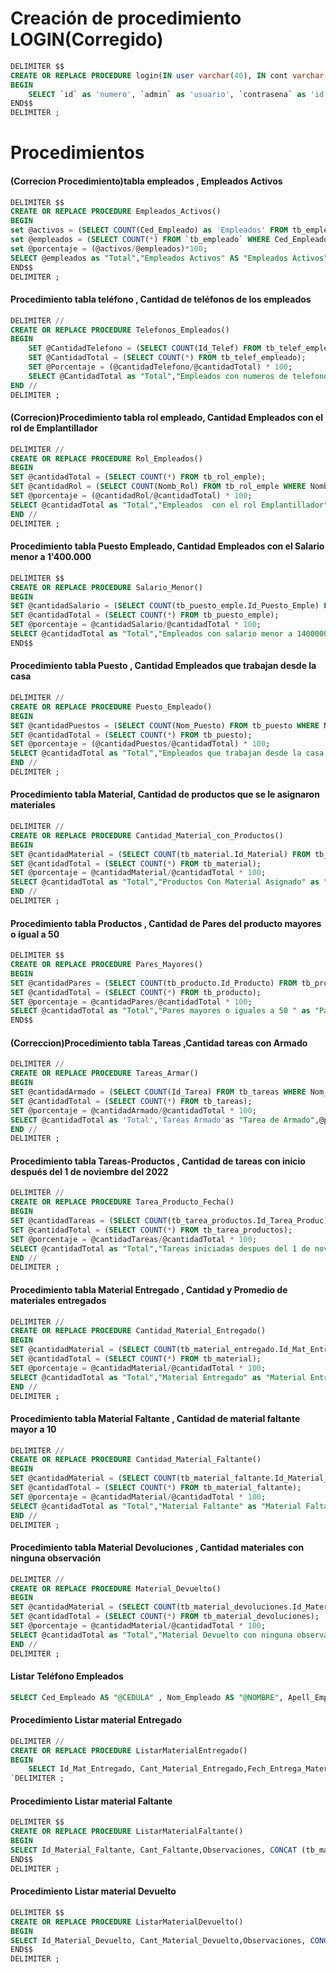 # Creación de procedimiento LOGIN(Corregido)

```sql
DELIMITER $$
CREATE OR REPLACE PROCEDURE login(IN user varchar(40), IN cont varchar(40))
BEGIN
	SELECT `id` as 'numero', `admin` as 'usuario', `contrasena` as 'id' FROM `tb_login` WHERE `admin`= user AND `contraseña`= cont;
END$$
DELIMITER ;
```



# Procedimientos

#### (Correcion Procedimiento)tabla empleados , Empleados Activos 

```sql
DELIMITER $$
CREATE OR REPLACE PROCEDURE Empleados_Activos()
BEGIN
set @activos = (SELECT COUNT(Ced_Empleado) as 'Empleados' FROM tb_empleado WHERE Estado_Empleado= 'Activo');
set @empleados = (SELECT COUNT(*) FROM `tb_empleado` WHERE Ced_Empleado);
set @porcentaje = (@activos/@empleados)*100;
SELECT @empleados as "Total","Empleados Activos" AS "Empleados Activos", @porcentaje AS 'Porcentaje', @activos AS 'Total empleados activos';
END$$
DELIMITER ;

```

#### Procedimiento tabla teléfono , Cantidad de teléfonos de los empleados

```sql
DELIMITER //
CREATE OR REPLACE PROCEDURE Telefonos_Empleados()
BEGIN 
	SET @CantidadTelefono = (SELECT COUNT(Id_Telef) FROM tb_telef_empleado INNER JOIN tb_empleado WHERE Ced_Empleado=tb_telef_empleado.Ced_Empleado_fk);
	SET @CantidadTotal = (SELECT COUNT(*) FROM tb_telef_empleado);
	SET @Porcentaje = (@cantidadTelefono/@cantidadTotal) * 100;  
	SELECT @CantidadTotal as "Total","Empleados con numeros de telefono" as "Telefonos",@porcentaje AS "Porcentaje",@CantidadTelefono as "Telefonos Empleados" ;
END //
DELIMITER ;
```


#### (Correcion)Procedimiento tabla rol empleado, Cantidad Empleados con el rol de Emplantillador

```sql
DELIMITER //
CREATE OR REPLACE PROCEDURE Rol_Empleados()
BEGIN
SET @cantidadTotal = (SELECT COUNT(*) FROM tb_rol_emple);
SET @cantidadRol = (SELECT COUNT(Nomb_Rol) FROM tb_rol_emple WHERE Nomb_Rol LIKE "Emplantillador(a)");
SET @porcentaje = (@cantidadRol/@cantidadTotal) * 100;  
SELECT @cantidadTotal as "Total","Empleados  con el rol Emplantillador" as "empleado",@porcentaje AS "Porcentaje",@cantidadRol as "total";
END //
DELIMITER ;
```

#### Procedimiento tabla Puesto Empleado, Cantidad Empleados con el Salario menor a 1'400.000

```sql
DELIMITER $$
CREATE OR REPLACE PROCEDURE Salario_Menor()
BEGIN 
SET @cantidadSalario = (SELECT COUNT(tb_puesto_emple.Id_Puesto_Emple) FROM tb_puesto_emple WHERE tb_puesto_emple.Salar_Empleado <= 1400000);
SET @cantidadTotal = (SELECT COUNT(*) FROM tb_puesto_emple);
SET @porcentaje = @cantidadSalario/@cantidadTotal * 100;  
SELECT @cantidadTotal as "Total","Empleados con salario menor a 1400000" as "Salarios",@porcentaje AS "Porcentaje",@cantidadSalario"Subtotal";
END$$
```

#### Procedimiento tabla Puesto ,  Cantidad Empleados que trabajan desde la casa

```sql
DELIMITER //
CREATE OR REPLACE PROCEDURE Puesto_Empleado()
BEGIN
SET @cantidadPuestos = (SELECT COUNT(Nom_Puesto) FROM tb_puesto WHERE Nom_Puesto LIKE "Casa Empleado");
SET @cantidadTotal = (SELECT COUNT(*) FROM tb_puesto);
SET @porcentaje = (@cantidadPuestos/@cantidadTotal) * 100;  
SELECT @cantidadTotal as "Total","Empleados que trabajan desde la casa " as "empleado",@porcentaje AS "Porcentaje",@cantidadPuestos as "total";
END //
DELIMITER ;
```

#### Procedimiento tabla Material, Cantidad de productos que se le asignaron materiales

```sql
DELIMITER //
CREATE OR REPLACE PROCEDURE Cantidad_Material_con_Productos()
BEGIN 
SET @cantidadMaterial = (SELECT COUNT(tb_material.Id_Material) FROM tb_material INNER JOIN tb_producto WHERE tb_material.Id_Material =tb_producto.Id_Material_fk);
SET @cantidadTotal = (SELECT COUNT(*) FROM tb_material);
SET @porcentaje = @cantidadMaterial/@cantidadTotal * 100;  
SELECT @cantidadTotal as "Total","Productos Con Material Asignado" as "Productos",@porcentaje AS "Porcentaje",@cantidadMaterial as "Subtotal";
END //
DELIMITER ;
```

#### Procedimiento tabla Productos , Cantidad de Pares del producto mayores o igual  a 50

```sql
DELIMITER $$
CREATE OR REPLACE PROCEDURE Pares_Mayores()
BEGIN 
SET @cantidadPares = (SELECT COUNT(tb_producto.Id_Producto) FROM tb_producto WHERE tb_producto.Pares_Producto >=50);
SET @cantidadTotal = (SELECT COUNT(*) FROM tb_producto);
SET @porcentaje = @cantidadPares/@cantidadTotal * 100;  
SELECT @cantidadTotal as "Total","Pares mayores o iguales a 50 " as "Pares",@porcentaje AS "Porcentaje",@cantidadPares"Subtotal";
END$$
```

#### (Correccion)Procedimiento tabla Tareas ,Cantidad tareas con Armado

```sql
DELIMITER //
CREATE OR REPLACE PROCEDURE Tareas_Armar()
BEGIN
SET @cantidadArmado = (SELECT COUNT(Id_Tarea) FROM tb_tareas WHERE Nom_Tarea = "Armado");
SET @cantidadTotal = (SELECT COUNT(*) FROM tb_tareas); 
SET @porcentaje = @cantidadArmado/@cantidadTotal * 100;                    
SELECT @cantidadTotal as 'Total','Tareas Armado'as "Tarea de Armado",@porcentaje AS 'porcentaje',@cantidadArmado as 'Tareas con Armado';
END //
DELIMITER ;
```

#### Procedimiento tabla Tareas-Productos , Cantidad de tareas con inicio después del 1 de noviembre del 2022

```sql
DELIMITER //
CREATE OR REPLACE PROCEDURE Tarea_Producto_Fecha()
BEGIN 
SET @cantidadTareas = (SELECT COUNT(tb_tarea_productos.Id_Tarea_Produc) FROM tb_tarea_productos WHERE tb_tarea_productos.Fecha_Inicio_Tarea >= '2022-11-01');
SET @cantidadTotal = (SELECT COUNT(*) FROM tb_tarea_productos);
SET @porcentaje = @cantidadTareas/@cantidadTotal * 100;  
SELECT @cantidadTotal as "Total","Tareas iniciadas despues del 1 de noviembre" as "Tareas-Productos",@porcentaje AS "Porcentaje",@cantidadTareas as "Subtotal";
END //
DELIMITER ;
```

#### Procedimiento tabla Material Entregado , Cantidad y Promedio de materiales entregados

```sql
DELIMITER //
CREATE OR REPLACE PROCEDURE Cantidad_Material_Entregado()
BEGIN 
SET @cantidadMaterial = (SELECT COUNT(tb_material_entregado.Id_Mat_Entregado) FROM tb_material_entregado INNER JOIN tb_material WHERE tb_material.Id_Material =tb_material_entregado.Id_Material_fk);
SET @cantidadTotal = (SELECT COUNT(*) FROM tb_material);
SET @porcentaje = @cantidadMaterial/@cantidadTotal * 100;  
SELECT @cantidadTotal as "Total","Material Entregado" as "Material Entregado",@porcentaje AS "Porcentaje",@cantidadMaterial as "total";
END //
DELIMITER ;
```

#### Procedimiento tabla Material Faltante , Cantidad de material faltante mayor a  10

```sql
DELIMITER //
CREATE OR REPLACE PROCEDURE Cantidad_Material_Faltante()
BEGIN 
SET @cantidadMaterial = (SELECT COUNT(tb_material_faltante.Id_Material_Faltante) FROM tb_material_faltante WHERE  tb_material_faltante.Cant_Faltante>=10);
SET @cantidadTotal = (SELECT COUNT(*) FROM tb_material_faltante);
SET @porcentaje = @cantidadMaterial/@cantidadTotal * 100;  
SELECT @cantidadTotal as "Total","Material Faltante" as "Material Faltante",@porcentaje AS "Porcentaje",@cantidadMaterial as "total";
END //
DELIMITER ;
```

#### Procedimiento tabla Material Devoluciones , Cantidad materiales con ninguna observación

```sql
DELIMITER //
CREATE OR REPLACE PROCEDURE Material_Devuelto()
BEGIN 
SET @cantidadMaterial = (SELECT COUNT(tb_material_devoluciones.Id_Material_Devuelto) FROM tb_material_devoluciones WHERE  tb_material_devoluciones.Observaciones="Ninguna");
SET @cantidadTotal = (SELECT COUNT(*) FROM tb_material_devoluciones);
SET @porcentaje = @cantidadMaterial/@cantidadTotal * 100;  
SELECT @cantidadTotal as "Total","Material Devuelto con ninguna observacion" as "Material Devuelto",@porcentaje AS "Porcentaje",@cantidadMaterial as "total";
END //
DELIMITER ;
```
#### Listar Teléfono Empleados

```sql
SELECT Ced_Empleado AS "@CEDULA" , Nom_Empleado AS "@NOMBRE", Apell_Empleado AS "@ALIAS",  CONCAT(tb_empleado.Ced_Empleado," ",tb_telef_empleado.Num_Telef) AS "@Telefono_fk" FROM tb_empleado INNER JOIN tb_telef_empleado ON tb_empleado.Ced_Empleado = tb_telef_empleado.Ced_Empleado_fk;
```

#### Procedimiento Listar material Entregado

```sql
DELIMITER //
CREATE OR REPLACE PROCEDURE ListarMaterialEntregado()
BEGIN
	SELECT Id_Mat_Entregado, Cant_Material_Entregado,Fech_Entrega_Material AS "Fecha",Hora_Entrega AS "Hora", CONCAT (tb_material_entregado.Id_Material_fk," ",tb_material.Nom_Material)AS "Material_fk" FROM tb_material_entregado INNER JOIN tb_material ON tb_material_entregado.Id_Material_fk=tb_material.Id_Material;
`DELIMITER ;
```

#### Procedimiento Listar material Faltante

```sql
DELIMITER $$
CREATE OR REPLACE PROCEDURE ListarMaterialFaltante()
BEGIN
SELECT Id_Material_Faltante, Cant_Faltante,Observaciones, CONCAT (tb_material_faltante.Id_Material_fk," ",tb_material.Nom_Material) FROM tb_material_faltante INNER JOIN tb_material ON tb_material_faltante.Id_Material_fk=tb_material.Id_Material;
END$$
DELIMITER ;
```

#### Procedimiento Listar material Devuelto

```sql
DELIMITER $$
CREATE OR REPLACE PROCEDURE ListarMaterialDevuelto()
BEGIN 
SELECT Id_Material_Devuelto, Cant_Material_Devuelto,Observaciones, CONCAT (tb_material_devoluciones.Id_Material_fk," ",tb_material.Nom_Material) FROM tb_material_devoluciones INNER JOIN tb_material ON tb_material_devoluciones.Id_Material_fk=tb_material.Id_Material;
END$$
DELIMITER ;
```